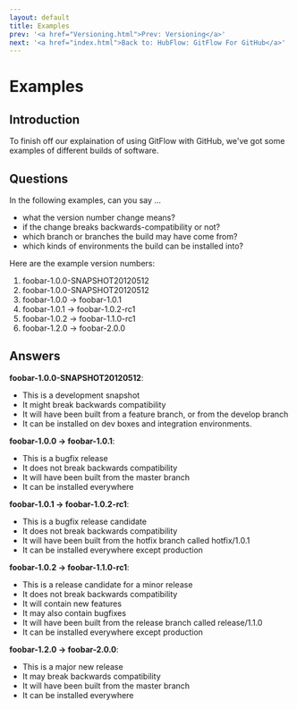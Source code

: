 ```yaml
---
layout: default
title: Examples
prev: '<a href="Versioning.html">Prev: Versioning</a>'
next: '<a href="index.html">Back to: HubFlow: GitFlow For GitHub</a>'
---
```

# Examples

## Introduction

To finish off our explaination of using GitFlow with GitHub, we've got some examples of different builds of software.

## Questions

In the following examples, can you say ...

* what the version number change means?
* if the change breaks backwards-compatibility or not?
* which branch or branches the build may have come from?
* which kinds of environments the build can be installed into?

Here are the example version numbers:

1. foobar-1.0.0-SNAPSHOT20120512
1. foobar-1.0.0-SNAPSHOT20120512
1. foobar-1.0.0 -> foobar-1.0.1
1. foobar-1.0.1 -> foobar-1.0.2-rc1
1. foobar-1.0.2 -> foobar-1.1.0-rc1
1. foobar-1.2.0 -> foobar-2.0.0

## Answers

__foobar-1.0.0-SNAPSHOT20120512__:

* This is a development snapshot
* It might break backwards compatibility
* It will have been built from a feature branch, or from the develop branch
* It can be installed on dev boxes and integration environments.

__foobar-1.0.0 -> foobar-1.0.1__:

* This is a bugfix release
* It does not break backwards compatibility
* It will have been built from the master branch
* It can be installed everywhere

__foobar-1.0.1 -> foobar-1.0.2-rc1__:

* This is a bugfix release candidate
* It does not break backwards compatibility
* It will have been built from the hotfix branch called hotfix/1.0.1
* It can be installed everywhere except production

__foobar-1.0.2 -> foobar-1.1.0-rc1__:

* This is a release candidate for a minor release
* It does not break backwards compatibility
* It will contain new features
* It may also contain bugfixes
* It will have been built from the release branch called release/1.1.0
* It can be installed everywhere except production

__foobar-1.2.0 -> foobar-2.0.0__:

* This is a major new release
* It may break backwards compatibility
* It will have been built from the master branch
* It can be installed everywhere